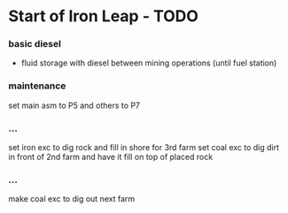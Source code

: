 # Start of Iron Leap - TODO

### basic diesel
- fluid storage with diesel between mining operations (until fuel station)

### maintenance
set main asm to P5 and others to P7

### ...
set iron exc to dig rock and fill in shore for 3rd farm
set coal exc to dig dirt in front of 2nd farm and have it fill on top of placed rock

### ...
make coal exc to dig out next farm
